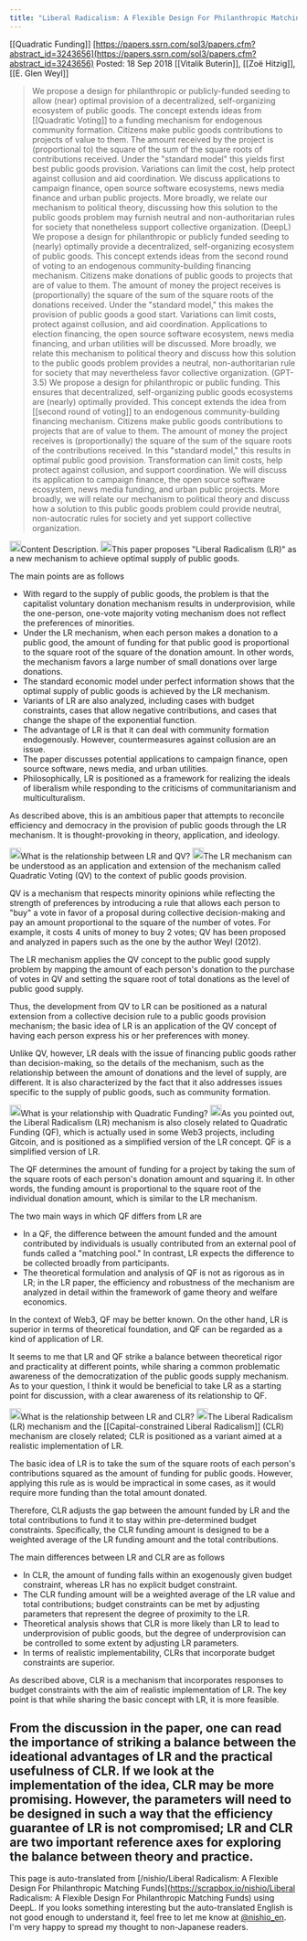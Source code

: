 ```yaml
---
title: "Liberal Radicalism: A Flexible Design For Philanthropic Matching Funds"
---
```


[[Quadratic Funding]]
[https://papers.ssrn.com/sol3/papers.cfm?abstract_id=3243656](https://papers.ssrn.com/sol3/papers.cfm?abstract_id=3243656) Posted: 18 Sep 2018
[[Vitalik Buterin]], [[Zoë Hitzig]], [[E. Glen Weyl]]
> We propose a design for philanthropic or publicly-funded seeding to allow (near) optimal provision of a decentralized, self-organizing ecosystem of public goods. The concept extends ideas from [[Quadratic Voting]] to a funding mechanism for endogenous community formation. Citizens make public goods contributions to projects of value to them. The amount received by the project is (proportional to) the square of the sum of the square roots of contributions received. Under the "standard model" this yields first best public goods provision. Variations can limit the cost, help protect against collusion and aid coordination. We discuss applications to campaign finance, open source software ecosystems, news media finance and urban public projects. More broadly, we relate our mechanism to political theory, discussing how this solution to the public goods problem may furnish neutral and non-authoritarian rules for society that nonetheless support collective organization.
(DeepL) We propose a design for philanthropic or publicly funded seeding to (nearly) optimally provide a decentralized, self-organizing ecosystem of public goods. This concept extends ideas from the second round of voting to an endogenous community-building financing mechanism. Citizens make donations of public goods to projects that are of value to them. The amount of money the project receives is (proportionally) the square of the sum of the square roots of the donations received. Under the "standard model," this makes the provision of public goods a good start. Variations can limit costs, protect against collusion, and aid coordination. Applications to election financing, the open source software ecosystem, news media financing, and urban utilities will be discussed. More broadly, we relate this mechanism to political theory and discuss how this solution to the public goods problem provides a neutral, non-authoritarian rule for society that may nevertheless favor collective organization.
(GPT-3.5) We propose a design for philanthropic or public funding. This ensures that decentralized, self-organizing public goods ecosystems are (nearly) optimally provided. This concept extends the idea from [[second round of voting]] to an endogenous community-building financing mechanism. Citizens make public goods contributions to projects that are of value to them. The amount of money the project receives is (proportionally) the square of the sum of the square roots of the contributions received. In this "standard model," this results in optimal public good provision. Transformation can limit costs, help protect against collusion, and support coordination. We will discuss its application to campaign finance, the open source software ecosystem, news media funding, and urban public projects. More broadly, we will relate our mechanism to political theory and discuss how a solution to this public goods problem could provide neutral, non-autocratic rules for society and yet support collective organization.

<img src='https://scrapbox.io/api/pages/nishio-en/nishio/icon' alt='nishio.icon' height="19.5"/>Content Description.
<img src='https://scrapbox.io/api/pages/nishio-en/claude/icon' alt='claude.icon' height="19.5"/>This paper proposes "Liberal Radicalism (LR)" as a new mechanism to achieve optimal supply of public goods.

The main points are as follows
- With regard to the supply of public goods, the problem is that the capitalist voluntary donation mechanism results in underprovision, while the one-person, one-vote majority voting mechanism does not reflect the preferences of minorities.
- Under the LR mechanism, when each person makes a donation to a public good, the amount of funding for that public good is proportional to the square root of the square of the donation amount. In other words, the mechanism favors a large number of small donations over large donations.
- The standard economic model under perfect information shows that the optimal supply of public goods is achieved by the LR mechanism.
- Variants of LR are also analyzed, including cases with budget constraints, cases that allow negative contributions, and cases that change the shape of the exponential function.
- The advantage of LR is that it can deal with community formation endogenously. However, countermeasures against collusion are an issue.
- The paper discusses potential applications to campaign finance, open source software, news media, and urban utilities.
- Philosophically, LR is positioned as a framework for realizing the ideals of liberalism while responding to the criticisms of communitarianism and multiculturalism.

As described above, this is an ambitious paper that attempts to reconcile efficiency and democracy in the provision of public goods through the LR mechanism. It is thought-provoking in theory, application, and ideology.

<img src='https://scrapbox.io/api/pages/nishio-en/nishio/icon' alt='nishio.icon' height="19.5"/>What is the relationship between LR and QV?
<img src='https://scrapbox.io/api/pages/nishio-en/claude/icon' alt='claude.icon' height="19.5"/>The LR mechanism can be understood as an application and extension of the mechanism called Quadratic Voting (QV) to the context of public goods provision.

QV is a mechanism that respects minority opinions while reflecting the strength of preferences by introducing a rule that allows each person to "buy" a vote in favor of a proposal during collective decision-making and pay an amount proportional to the square of the number of votes. For example, it costs 4 units of money to buy 2 votes; QV has been proposed and analyzed in papers such as the one by the author Weyl (2012).

The LR mechanism applies the QV concept to the public good supply problem by mapping the amount of each person's donation to the purchase of votes in QV and setting the square root of total donations as the level of public good supply.

Thus, the development from QV to LR can be positioned as a natural extension from a collective decision rule to a public goods provision mechanism; the basic idea of LR is an application of the QV concept of having each person express his or her preferences with money.

Unlike QV, however, LR deals with the issue of financing public goods rather than decision-making, so the details of the mechanism, such as the relationship between the amount of donations and the level of supply, are different. It is also characterized by the fact that it also addresses issues specific to the supply of public goods, such as community formation.

<img src='https://scrapbox.io/api/pages/nishio-en/nishio/icon' alt='nishio.icon' height="19.5"/>What is your relationship with Quadratic Funding?
<img src='https://scrapbox.io/api/pages/nishio-en/claude/icon' alt='claude.icon' height="19.5"/>As you pointed out, the Liberal Radicalism (LR) mechanism is also closely related to Quadratic Funding (QF), which is actually used in some Web3 projects, including Gitcoin, and is positioned as a simplified version of the LR concept. QF is a simplified version of LR.

The QF determines the amount of funding for a project by taking the sum of the square roots of each person's donation amount and squaring it. In other words, the funding amount is proportional to the square root of the individual donation amount, which is similar to the LR mechanism.

The two main ways in which QF differs from LR are
- In a QF, the difference between the amount funded and the amount contributed by individuals is usually contributed from an external pool of funds called a "matching pool." In contrast, LR expects the difference to be collected broadly from participants.
- The theoretical formulation and analysis of QF is not as rigorous as in LR; in the LR paper, the efficiency and robustness of the mechanism are analyzed in detail within the framework of game theory and welfare economics.

In the context of Web3, QF may be better known. On the other hand, LR is superior in terms of theoretical foundation, and QF can be regarded as a kind of application of LR.

It seems to me that LR and QF strike a balance between theoretical rigor and practicality at different points, while sharing a common problematic awareness of the democratization of the public goods supply mechanism. As to your question, I think it would be beneficial to take LR as a starting point for discussion, with a clear awareness of its relationship to QF.

<img src='https://scrapbox.io/api/pages/nishio-en/nishio/icon' alt='nishio.icon' height="19.5"/>What is the relationship between LR and CLR?
<img src='https://scrapbox.io/api/pages/nishio-en/claude/icon' alt='claude.icon' height="19.5"/>The Liberal Radicalism (LR) mechanism and the [[Capital-constrained Liberal Radicalism]] (CLR) mechanism are closely related; CLR is positioned as a variant aimed at a realistic implementation of LR.

The basic idea of LR is to take the sum of the square roots of each person's contributions squared as the amount of funding for public goods. However, applying this rule as is would be impractical in some cases, as it would require more funding than the total amount donated.

Therefore, CLR adjusts the gap between the amount funded by LR and the total contributions to fund it to stay within pre-determined budget constraints. Specifically, the CLR funding amount is designed to be a weighted average of the LR funding amount and the total contributions.

The main differences between LR and CLR are as follows
- In CLR, the amount of funding falls within an exogenously given budget constraint, whereas LR has no explicit budget constraint.
- The CLR funding amount will be a weighted average of the LR value and total contributions; budget constraints can be met by adjusting parameters that represent the degree of proximity to the LR.
- Theoretical analysis shows that CLR is more likely than LR to lead to underprovision of public goods, but the degree of underprovision can be controlled to some extent by adjusting LR parameters.
- In terms of realistic implementability, CLRs that incorporate budget constraints are superior.

As described above, CLR is a mechanism that incorporates responses to budget constraints with the aim of realistic implementation of LR. The key point is that while sharing the basic concept with LR, it is more feasible.

From the discussion in the paper, one can read the importance of striking a balance between the ideational advantages of LR and the practical usefulness of CLR. If we look at the implementation of the idea, CLR may be more promising. However, the parameters will need to be designed in such a way that the efficiency guarantee of LR is not compromised; LR and CLR are two important reference axes for exploring the balance between theory and practice.
---
This page is auto-translated from [/nishio/Liberal Radicalism: A Flexible Design For Philanthropic Matching Funds](https://scrapbox.io/nishio/Liberal Radicalism: A Flexible Design For Philanthropic Matching Funds) using DeepL. If you looks something interesting but the auto-translated English is not good enough to understand it, feel free to let me know at [@nishio_en](https://twitter.com/nishio_en). I'm very happy to spread my thought to non-Japanese readers.